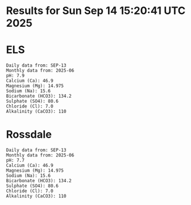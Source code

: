 # Results for Sun Sep 14 15:20:41 UTC 2025
# ELS
```
Daily data from: SEP-13
Monthly data from: 2025-06
pH: 7.9
Calcium (Ca): 46.9
Magnesium (Mg): 14.975
Sodium (Na): 15.6
Bicarbonate (HCO3): 134.2
Sulphate (SO4): 80.6
Chloride (Cl): 7.0
Alkalinity (CaCO3): 110
```
# Rossdale
```
Daily data from: SEP-13
Monthly data from: 2025-06
pH: 7.7
Calcium (Ca): 46.9
Magnesium (Mg): 14.975
Sodium (Na): 15.6
Bicarbonate (HCO3): 134.2
Sulphate (SO4): 80.6
Chloride (Cl): 7.0
Alkalinity (CaCO3): 110
```
